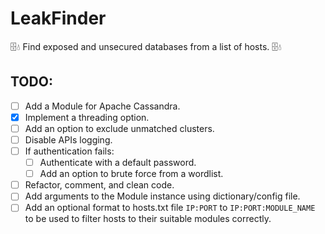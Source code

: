# LeakFinder
🗄️💧 Find exposed and unsecured databases from a list of hosts. 🗄️💧 

## TODO:

- [ ] Add a Module for Apache Cassandra.
- [x] Implement a threading option.
- [ ] Add an option to exclude unmatched clusters.
- [ ] Disable APIs logging.
- [ ] If authentication fails:
   - [ ] Authenticate with a default password.
   - [ ] Add an option to brute force from a wordlist.
- [ ] Refactor, comment, and clean code.
- [ ] Add arguments to the Module instance using dictionary/config file.
- [ ] Add an optional format to hosts.txt file `IP:PORT` to `IP:PORT:MODULE_NAME` to be used to filter hosts to their suitable modules correctly.
